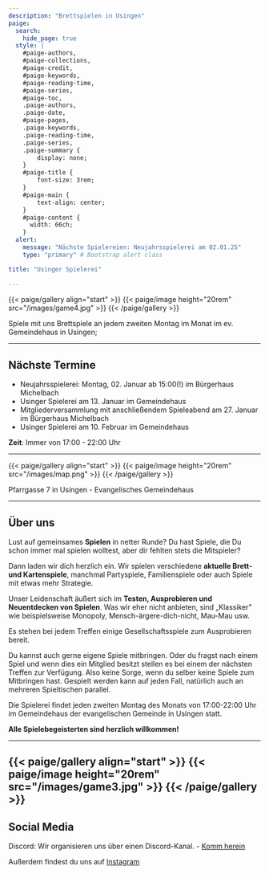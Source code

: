 ```yaml
---
description: "Brettspielen in Usingen"
paige:
  search:
    hide_page: true
  style: |
    #paige-authors,
    #paige-collections,
    #paige-credit,
    #paige-keywords,
    #paige-reading-time,
    #paige-series,
    #paige-toc,
    .paige-authors,
    .paige-date,
    #paige-pages,
    .paige-keywords,
    .paige-reading-time,
    .paige-series,
    .paige-summary {
        display: none;
    }
    #paige-title {
        font-size: 3rem;
    }
    #paige-main {
        text-align: center;
    }
    #paige-content {
      width: 66ch;
    }
  alert: 
    message: "Nächste Spielereien: Neujahrsspielerei am 02.01.25"
    type: "primary" # Bootstrap alert class

title: "Usinger Spielerei"
  
---
```


{{< paige/gallery align="start" >}}
{{< paige/image height="20rem" src="/images/game4.jpg" >}}
{{< /paige/gallery >}}

Spiele mit uns Brettspiele an jedem zweiten Montag im Monat im ev. Gemeindehaus in Usingen; 

--- 

## Nächste Termine

<div style="text-align:left">
<ul>
<li> Neujahrsspielerei: Montag, 02. Januar ab 15:00(!) im Bürgerhaus Michelbach</li>
<li> Usinger Spielerei am 13. Januar im Gemeindehaus </li>
<li> Mitgliederversammlung mit anschließendem Spieleabend am 27. Januar im Bürgerhaus Michelbach </li>
<li> Usinger Spielerei am 10. Februar im Gemeindehaus </li>
</ul>
</div>
<b>Zeit</b>: Immer von 17:00 - 22:00 Uhr

---

{{< paige/gallery align="start" >}}
{{< paige/image height="20rem" src="/images/map.png" >}}
{{< /paige/gallery >}}

Pfarrgasse 7 in Usingen - Evangelisches Gemeindehaus

---

## Über uns

Lust auf gemeinsames **Spielen** in netter Runde? Du hast Spiele, die Du schon immer mal spielen wolltest, aber dir fehlten stets die Mitspieler? 

Dann laden wir dich herzlich ein. Wir spielen verschiedene **aktuelle Brett- und Kartenspiele**, manchmal Partyspiele, Familienspiele oder auch Spiele mit etwas mehr Strategie.

Unser Leidenschaft äußert sich im **Testen, Ausprobieren und Neuentdecken von Spielen**. Was wir eher nicht anbieten, sind „Klassiker” wie beispielsweise Monopoly, Mensch-ärgere-dich-nicht, Mau-Mau usw.

Es stehen bei jedem Treffen einige Gesellschaftsspiele zum Ausprobieren bereit. 

Du kannst auch gerne eigene Spiele mitbringen. Oder du fragst nach einem Spiel und wenn dies ein Mitglied besitzt stellen es bei einem der nächsten Treffen zur Verfügung. Also keine Sorge, wenn du selber keine Spiele zum Mitbringen hast. Gespielt werden kann auf jeden Fall, natürlich auch an mehreren Spieltischen parallel.

Die Spielerei findet jeden zweiten Montag des Monats von 17:00-22:00 Uhr im Gemeindehaus der evangelischen Gemeinde in Usingen statt.

**Alle Spielebegeisterten sind herzlich willkommen!**

---
{{< paige/gallery align="start" >}}
{{< paige/image height="20rem" src="/images/game3.jpg" >}}
{{< /paige/gallery >}}
---

## Social Media

Discord: Wir organisieren uns über einen Discord-Kanal. - [Komm herein](https://discord.gg/fQzCzA2qPP)

Außerdem findest du uns auf [Instagram](https://www.instagram.com/usinger_spielerei/)
